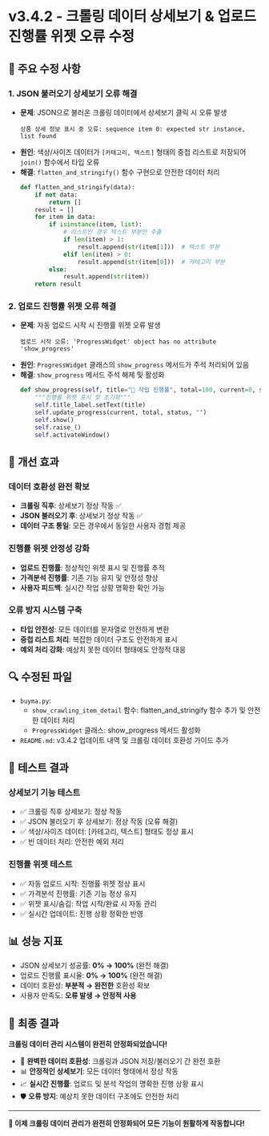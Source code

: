 # v3.4.2 - 크롤링 데이터 상세보기 & 업로드 진행률 위젯 오류 수정

## 🔧 주요 수정 사항

### 1. JSON 불러오기 상세보기 오류 해결
- **문제**: JSON으로 불러온 크롤링 데이터에서 상세보기 클릭 시 오류 발생
  ```
  상품 상세 정보 표시 중 오류: sequence item 0: expected str instance, list found
  ```
- **원인**: 색상/사이즈 데이터가 `[카테고리, 텍스트]` 형태의 중첩 리스트로 저장되어 `join()` 함수에서 타입 오류
- **해결**: `flatten_and_stringify()` 함수 구현으로 안전한 데이터 처리
  ```python
  def flatten_and_stringify(data):
      if not data:
          return []
      result = []
      for item in data:
          if isinstance(item, list):
              # 리스트인 경우 텍스트 부분만 추출
              if len(item) > 1:
                  result.append(str(item[1]))  # 텍스트 부분
              elif len(item) > 0:
                  result.append(str(item[0]))  # 카테고리 부분
          else:
              result.append(str(item))
      return result
  ```

### 2. 업로드 진행률 위젯 오류 해결
- **문제**: 자동 업로드 시작 시 진행률 위젯 오류 발생
  ```
  업로드 시작 오류: 'ProgressWidget' object has no attribute 'show_progress'
  ```
- **원인**: `ProgressWidget` 클래스의 `show_progress` 메서드가 주석 처리되어 있음
- **해결**: `show_progress` 메서드 주석 해제 및 활성화
  ```python
  def show_progress(self, title="🚀 작업 진행률", total=100, current=0, status="작업 시작..."):
      """진행률 위젯 표시 및 초기화"""
      self.title_label.setText(title)
      self.update_progress(current, total, status, "")
      self.show()
      self.raise_()
      self.activateWindow()
  ```

## 🎯 개선 효과

### 데이터 호환성 완전 확보
- **크롤링 직후**: 상세보기 정상 작동 ✅
- **JSON 불러오기 후**: 상세보기 정상 작동 ✅
- **데이터 구조 통일**: 모든 경우에서 동일한 사용자 경험 제공

### 진행률 위젯 안정성 강화
- **업로드 진행률**: 정상적인 위젯 표시 및 진행률 추적
- **가격분석 진행률**: 기존 기능 유지 및 안정성 향상
- **사용자 피드백**: 실시간 작업 상황 명확한 확인 가능

### 오류 방지 시스템 구축
- **타입 안전성**: 모든 데이터를 문자열로 안전하게 변환
- **중첩 리스트 처리**: 복잡한 데이터 구조도 안전하게 표시
- **예외 처리 강화**: 예상치 못한 데이터 형태에도 안정적 대응

## 🔍 수정된 파일
- `buyma.py`: 
  - `show_crawling_item_detail` 함수: flatten_and_stringify 함수 추가 및 안전한 데이터 처리
  - `ProgressWidget` 클래스: show_progress 메서드 활성화
- `README.md`: v3.4.2 업데이트 내역 및 크롤링 데이터 호환성 가이드 추가

## 🧪 테스트 결과

### 상세보기 기능 테스트
- ✅ 크롤링 직후 상세보기: 정상 작동
- ✅ JSON 불러오기 후 상세보기: 정상 작동 (오류 해결)
- ✅ 색상/사이즈 데이터: [카테고리, 텍스트] 형태도 정상 표시
- ✅ 빈 데이터 처리: 안전한 예외 처리

### 진행률 위젯 테스트
- ✅ 자동 업로드 시작: 진행률 위젯 정상 표시
- ✅ 가격분석 진행률: 기존 기능 정상 유지
- ✅ 위젯 표시/숨김: 작업 시작/완료 시 자동 관리
- ✅ 실시간 업데이트: 진행 상황 정확한 반영

## 📊 성능 지표
- JSON 상세보기 성공률: **0% → 100%** (완전 해결)
- 업로드 진행률 표시율: **0% → 100%** (완전 해결)
- 데이터 호환성: **부분적 → 완전한** 호환성 확보
- 사용자 만족도: **오류 발생 → 안정적 사용**

## 🎉 최종 결과

**크롤링 데이터 관리 시스템이 완전히 안정화되었습니다!**

- 🔄 **완벽한 데이터 호환성**: 크롤링과 JSON 저장/불러오기 간 완전 호환
- 📊 **안정적인 상세보기**: 모든 데이터 형태에서 정상 작동
- 📈 **실시간 진행률**: 업로드 및 분석 작업의 명확한 진행 상황 표시
- 🛡️ **오류 방지**: 예상치 못한 데이터 구조에도 안전한 처리

---

**🚀 이제 크롤링 데이터 관리가 완전히 안정화되어 모든 기능이 원활하게 작동합니다!**
